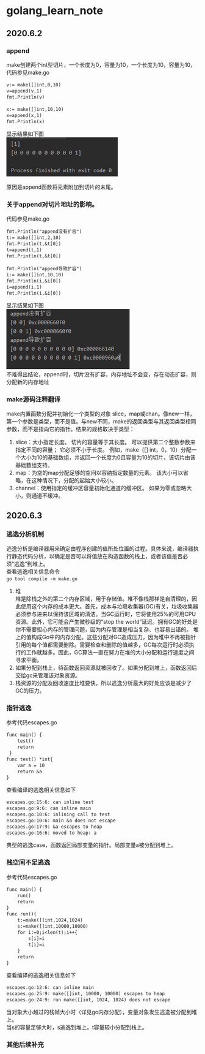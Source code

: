# golang_learn_note   
  
## 2020.6.2
### append
make创建两个int型切片，一个长度为0，容量为10，一个长度为10，容量为10，代码参见make.go   

    v:= make([]int,0,10)
 	v=append(v,1)
 	fmt.Println(v)
 	
 	x:= make([]int,10,10)
 	x=append(x,1)
 	fmt.Println(x)

显示结果如下图   
![image](https://github.com/flyingkoala/golang_learn_note/blob/master/image/20200603105945.png)

原因是append函数将元素附加到切片的末尾。   
### 关于append对切片地址的影响。
代码参见make.go  
 
    fmt.Println("append没有扩容")
	t:= make([]int,2,10)
	fmt.Println(t,&t[0])
	t=append(t,1)
	fmt.Println(t,&t[0])

	fmt.Println("append导致扩容")
	i:= make([]int,10,10)
	fmt.Println(i,&i[0])
	i=append(i,1)
	fmt.Println(i,&i[0])
显示结果如下图   
![image](https://github.com/flyingkoala/golang_learn_note/blob/master/image/20200603135526.png)   
不难得出结论，append时，切片没有扩容，内存地址不会变，存在动态扩容，则分配新的内存地址

### make源码注释翻译
make内置函数分配并初始化一个类型的对象 slice，map或chan。像new一样，第一个参数是类型，而不是值。与new不同，make的返回类型与其返回类型相同参数，而不是指向它的指针。结果的规格取决于类型：   
1. slice：大小指定长度。 切片的容量等于其长度。 可以提供第二个整数参数来指定不同的容量； 它必须不小于长度。 例如，make（[] int，0，10）分配一个大小为10的基础数组，并返回一个长度为0且容量为10的切片，该切片由该基础数组支持。   
2. map：为空的map分配足够的空间以容纳指定数量的元素。 该大小可以省略，在这种情况下，分配的起始大小较小。   
3. channel：使用指定的缓冲区容量初始化通道的缓冲区。 如果为零或忽略大小，则通道不缓冲。   

## 2020.6.3
### 逃逸分析机制   
逃逸分析是编译器用来确定由程序创建的值所处位置的过程。具体来说，编译器执行静态代码分析，以确定是否可以将值放在构造函数的栈上，或者该值是否必须“逃逸”到堆上。    
查看逃逸相关信息命令   
`go tool compile -m make.go`  

1. 堆   
堆是除栈之外的第二个内存区域，用于存储值。堆不像栈那样是自清理的，因此使用这个内存的成本更大。首先，成本与垃圾收集器(GC)有关，垃圾收集器必须参与进来以保持该区域的清洁。当GC运行时，它将使用25%的可用CPU资源。此外，它可能会产生微秒级的“stop the world”延迟。拥有GC的好处是你不需要担心内存的管理问题，因为内存管理是相当复杂、也容易出错的。
堆上的值构成Go中的内存分配。这些分配对GC造成压力，因为堆中不再被指针引用的每个值都需要删除。需要检查和删除的值越多，GC每次运行时必须执行的工作就越多。因此，GC算法一直在努力在堆的大小分配和运行速度之间寻求平衡。   
2. 如果分配到栈上，待函数返回资源就被回收了。如果分配到堆上，函数返回后交给gc来管理该对象资源。   
3. 栈资源的分配及回收速度比堆要快，所以逃逸分析最大的好处应该是减少了GC的压力。   

###  指针逃逸
参考代码escapes.go   


    func main() {
		test()
		return   
     } 
    func test() *int{
		var a = 10
		return &a
    }
查看编译的逃逸相关信息如下   

    escapes.go:15:6: can inline test
    escapes.go:9:6: can inline main
    escapes.go:10:6: inlining call to test
    escapes.go:10:6: main &a does not escape
    escapes.go:17:9: &a escapes to heap
    escapes.go:16:6: moved to heap: a


典型的逃逸case，函数返回局部变量的指针。局部变量a被分配到堆上。   

### 栈空间不足逃逸
参考代码escapes.go 

    func main() {
    	run()
    	return
    }
    func run(){
    	t:=make([]int,1024,1024)
    	s:=make([]int,10000,10000)
    	for i:=0;i<len(t);i++{
    		s[i]=i
    		t[i]=i
    	}
    	return
    }
 查看编译的逃逸相关信息如下   

    escapes.go:12:6: can inline main
    escapes.go:25:9: make([]int, 10000, 10000) escapes to heap
    escapes.go:24:9: run make([]int, 1024, 1024) does not escape

当对象大小超过的栈帧大小时（详见go内存分配），变量对象发生逃逸被分配到堆上。   
当s的容量足够大时，s逃逸到堆上。t容量较小分配到栈上。
### 其他后续补充







